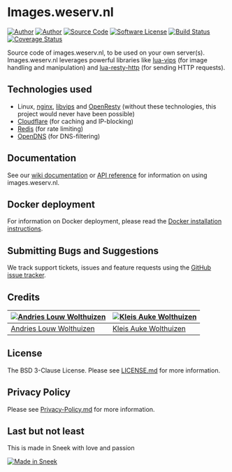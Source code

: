 # Images.weserv.nl

[![Author](https://img.shields.io/badge/author-andrieslouw-blue.svg)](https://github.com/andrieslouw)
[![Author](https://img.shields.io/badge/author-kleisauke-blue.svg)](https://github.com/kleisauke)
[![Source Code](https://img.shields.io/badge/source-weserv/images-blue.svg)](https://github.com/weserv/images)
[![Software License](https://img.shields.io/badge/license-BSD3-brightgreen.svg)](https://opensource.org/licenses/BSD-3-Clause)
[![Build Status](https://travis-ci.org/weserv/images.svg?branch=4.x)](https://travis-ci.org/weserv/images)
[![Coverage Status](https://coveralls.io/repos/github/weserv/images/badge.svg?branch=4.x)](https://coveralls.io/github/weserv/images?branch=4.x)

Source code of images.weserv.nl, to be used on your own server(s). Images.weserv.nl leverages powerful libraries like [lua-vips](https://github.com/libvips/lua-vips) (for image handling and manipulation) and [lua-resty-http](https://github.com/pintsized/lua-resty-http) (for sending HTTP requests).

## Technologies used

- Linux, [nginx](https://github.com/nginx/nginx), [libvips](https://github.com/libvips/libvips) and [OpenResty](https://github.com/openresty/) (without these technologies, this project would never have been possible)
- [Cloudflare](https://www.cloudflare.com/) (for caching and IP-blocking)
- [Redis](https://github.com/antirez/redis) (for rate limiting)
- [OpenDNS](https://www.opendns.com/) (for DNS-filtering)

## Documentation

See our [wiki documentation](https://github.com/weserv/images/wiki) or [API reference](https://images.weserv.nl/) for information on using images.weserv.nl.

## Docker deployment

For information on Docker deployment, please read the [Docker installation instructions](DOCKER.md).

## Submitting Bugs and Suggestions

We track support tickets, issues and feature requests using the [GitHub issue tracker](https://github.com/weserv/images/issues).

## Credits
[![Andries Louw Wolthuizen](https://avatars2.githubusercontent.com/u/11487455?v=3&s=120)](https://github.com/andrieslouw) | [![Kleis Auke Wolthuizen](https://avatars2.githubusercontent.com/u/12746591?v=3&s=120)](https://github.com/kleisauke)
------------- | -------------
[Andries Louw Wolthuizen](https://github.com/andrieslouw) | [Kleis Auke Wolthuizen](https://github.com/kleisauke)

## License

The BSD 3-Clause License. Please see [LICENSE.md](LICENSE.md) for more information.

## Privacy Policy

Please see [Privacy-Policy.md](Privacy-Policy.md) for more information.

## Last but not least
This is made in Sneek with love and passion

[![Made in Sneek](https://kleisauke.nl/made-in-sneek-resized.png)](https://en.wikipedia.org/wiki/Sneek)
